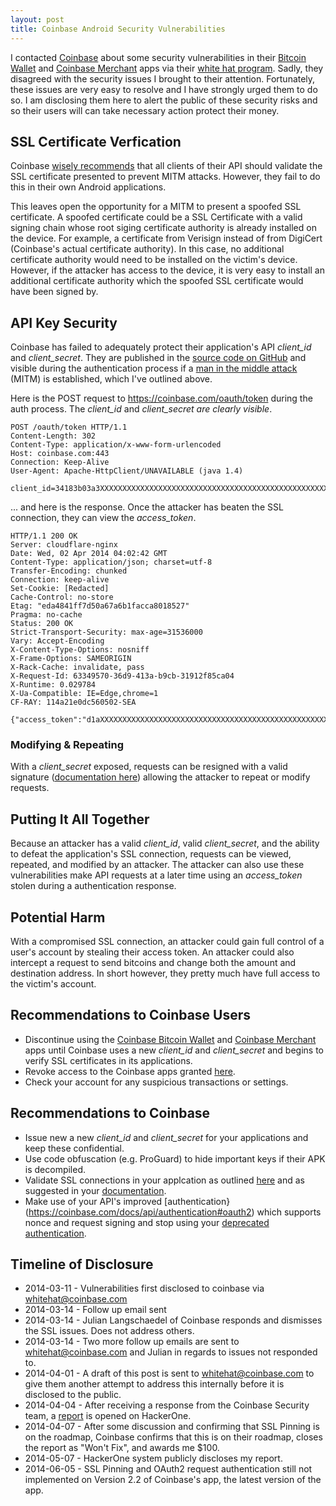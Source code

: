 ```yaml
---
layout: post
title: Coinbase Android Security Vulnerabilities
---
```


I contacted [Coinbase](https://www.coinbase.com) about some security vulnerabilities in their [Bitcoin Wallet](https://play.google.com/store/apps/details?id=com.coinbase.android) and [Coinbase Merchant](https://play.google.com/store/apps/details?id=com.coinbase.android.merchant) apps via their [white hat program](https://coinbase.com/whitehat). Sadly, they disagreed with the security issues I brought to their attention. Fortunately, these issues are very easy to resolve and I have strongly urged them to do so. I am disclosing them here to alert the public of these security risks and so their users will can take necessary action protect their money.

## SSL Certificate Verfication
Coinbase [wisely recommends](https://coinbase.com/docs/api/authentication#security) that all clients of their API should validate the SSL certificate presented to prevent MITM attacks. However, they fail to do this in their own Android applications.

This leaves open the opportunity for a MITM to present a spoofed SSL certificate. A spoofed certificate could be a SSL Certificate with a valid signing chain whose root siging certificate authority is already installed on the device. For example, a certificate from Verisign instead of from DigiCert (Coinbase's actual certificate authority). In this case, no additional certificate authority would need to be installed on the victim's device. However, if the attacker has access to the device, it is very easy to install an additional certificate authority which the spoofed SSL certificate would have been signed by.

## API Key Security
Coinbase has failed to adequately protect their application's API *client_id* and *client_secret*. They are published in the [source code on GitHub](https://github.com/coinbase/coinbase-android) and visible during the authentication process if a [man in the middle attack](http://en.wikipedia.org/wiki/Man-in-the-middle_attack) (MITM) is established, which I've outlined above.

Here is the POST request to https://coinbase.com/oauth/token during the auth process. The *client_id* and *client_secret are clearly visible*.

```
POST /oauth/token HTTP/1.1
Content-Length: 302
Content-Type: application/x-www-form-urlencoded
Host: coinbase.com:443
Connection: Keep-Alive
User-Agent: Apache-HttpClient/UNAVAILABLE (java 1.4)

client_id=34183b03a3XXXXXXXXXXXXXXXXXXXXXXXXXXXXXXXXXXXXXXXXXXXXXXXXXXXXf5&client_secret=2c481f46fXXXXXXXXXXXXXXXXXXXXXXXXXXXXXXXXXXXXXXXXXXXXXXXXXXXX22d&grant_type=authorization_code&redirect_uri=urn%3Aietf%3Awg%3Aoauth%3A2.0%3Aoob&code=764f56XXXXXXXXXXXXXXXXXXXXXXXXXXXXXXXXXXXXXXXXXXXXXXXXXXXX968600

```

... and here is the response. Once the attacker has beaten the SSL connection, they can view the *access_token*.

```
HTTP/1.1 200 OK
Server: cloudflare-nginx
Date: Wed, 02 Apr 2014 04:02:42 GMT
Content-Type: application/json; charset=utf-8
Transfer-Encoding: chunked
Connection: keep-alive
Set-Cookie: [Redacted]
Cache-Control: no-store
Etag: "eda4841ff7d50a67a6b1facca8018527"
Pragma: no-cache
Status: 200 OK
Strict-Transport-Security: max-age=31536000
Vary: Accept-Encoding
X-Content-Type-Options: nosniff
X-Frame-Options: SAMEORIGIN
X-Rack-Cache: invalidate, pass
X-Request-Id: 63349570-36d9-413a-b9cb-31912f85ca04
X-Runtime: 0.029784
X-Ua-Compatible: IE=Edge,chrome=1
CF-RAY: 114a21e0dc560502-SEA

{"access_token":"d1aXXXXXXXXXXXXXXXXXXXXXXXXXXXXXXXXXXXXXXXXXXXXXXXXXXXXXXXXXX947","token_type":"bearer","expires_in":7200,"refresh_token":"3ae1XXXXXXXXXXXXXXXXXXXXXXXXXXXXXXXXXXXXXXXXXXXXXXXXXXXX37caedc","scope":"all"}

```

### Modifying & Repeating
With a *client_secret* exposed, requests can be resigned with a valid signature ([documentation here](https://coinbase.com/docs/api/authentication#hmac)) allowing the attacker to repeat or modify requests.

## Putting It All Together
Because an attacker has a valid *client_id*, valid *client_secret*, and the ability to defeat the application's SSL connection, requests can be viewed, repeated, and modified by an attacker. The attacker can also use these vulnerabilities make API requests at a later time using an *access_token* stolen during a authentication response.

## Potential Harm
With a compromised SSL connection, an attacker could gain full control of a user's account by stealing their access token. An attacker could also intercept a request to send bitcoins and change both the amount and destination address. In short however, they pretty much have full access to the victim's account.

## Recommendations to Coinbase Users
* Discontinue using the [Coinbase Bitcoin Wallet](https://play.google.com/store/apps/details?id=com.coinbase.android) and [Coinbase Merchant](https://play.google.com/store/apps/details?id=com.coinbase.android.merchant) apps until Coinbase uses a new *client_id* and *client_secret* and begins to verify SSL certificates in its applications.
* Revoke access to the Coinbase apps granted [here](https://coinbase.com/account/applications).
* Check your account for any suspicious transactions or settings.

## Recommendations to Coinbase
* Issue new a new *client_id* and *client_secret* for your applications and keep these confidential.
* Use code obfuscation (e.g. ProGuard) to hide important keys if their APK is decompiled.
* Validate SSL connections in your applcation as outlined [here](http://developer.android.com/training/articles/security-ssl.html) and as suggested in your [documentation](https://coinbase.com/docs/api/authentication#security).
* Make use of your API's improved [authentication}(https://coinbase.com/docs/api/authentication#oauth2) which supports nonce and request signing and stop using your [deprecated authentication](https://coinbase.com/docs/api/authentication#api_key).

## Timeline of Disclosure
* 2014-03-11 - Vulnerabilities first disclosed to coinbase via whitehat@coinbase.com
* 2014-03-14 - Follow up email sent
* 2014-03-14 - Julian Langschaedel of Coinbase responds and dismisses the SSL issues. Does not address others.
* 2014-03-14 - Two more follow up emails are sent to whitehat@coinbase.com and Julian in regards to issues not responded to.
* 2014-04-01 - A draft of this post is sent to whitehat@coinbase.com to give them another attempt to address this internally before it is disclosed to the public.
* 2014-04-04 - After receiving a response from the Coinbase Security team, a [report](https://hackerone.com/reports/5786) is opened on HackerOne.
* 2014-04-07 - After some discussion and confirming that SSL Pinning is on the roadmap, Coinbase confirms that this is on their roadmap, closes the report as "Won't Fix", and awards me $100.
* 2014-05-07 - HackerOne system publicly discloses my report.
* 2014-06-05 - SSL Pinning and OAuth2 request authentication still not implemented on Version 2.2 of Coinbase's app, the latest version of the app.